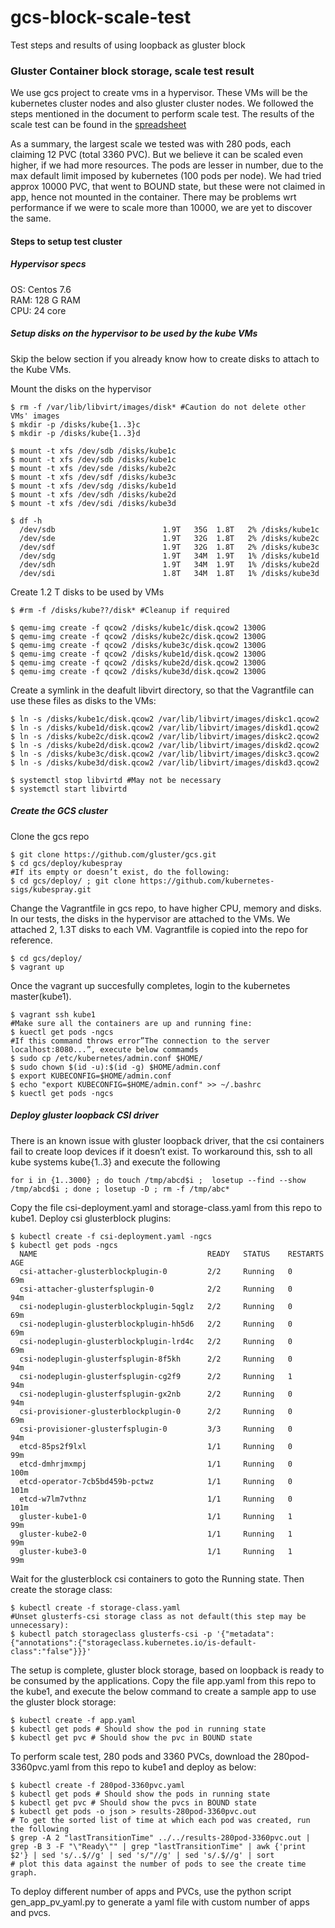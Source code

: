 # gcs-block-scale-test
Test steps and results of using loopback as gluster block


### Gluster Container block storage, scale test result
We use gcs project to create vms in a hypervisor. These VMs will be the kubernetes cluster nodes and also gluster cluster nodes. We followed the steps mentioned in the document to perform scale test. The results of the scale test can be found in the [spreadsheet](https://docs.google.com/spreadsheets/d/1-bzyiW_c3Ge3QB8aSAQWX-Sq6l48apY6rsdR6sojxTQ/edit?usp=sharing)

As a summary, the largest scale we tested was with 280 pods, each claiming 12 PVC (total 3360 PVC). But we believe it can be scaled even higher, if we had more resources. The pods are lesser in number, due to the max default limit imposed by kubernetes (100 pods per node). We had tried approx 10000 PVC, that went to BOUND state, but these were not claimed in app, hence not mounted in the container. There may be problems wrt performance if we were to scale more than 10000,  we are yet to discover the same.

#### Steps to setup test cluster

##### Hypervisor specs
OS: Centos 7.6  
RAM: 128 G RAM  
CPU: 24 core  

##### Setup disks on the hypervisor to be used by the kube VMs
Skip the below section if you already know how to create disks to attach to the Kube VMs.  
  
Mount the disks on the hypervisor
  ```
  $ rm -f /var/lib/libvirt/images/disk* #Caution do not delete other VMs' images
  $ mkdir -p /disks/kube{1..3}c
  $ mkdir -p /disks/kube{1..3}d
  
  $ mount -t xfs /dev/sdb /disks/kube1c
  $ mount -t xfs /dev/sdb /disks/kube1c
  $ mount -t xfs /dev/sde /disks/kube2c
  $ mount -t xfs /dev/sdf /disks/kube3c
  $ mount -t xfs /dev/sdg /disks/kube1d
  $ mount -t xfs /dev/sdh /disks/kube2d
  $ mount -t xfs /dev/sdi /disks/kube3d

  $ df -h
    /dev/sdb                        1.9T   35G  1.8T   2% /disks/kube1c
    /dev/sde                        1.9T   32G  1.8T   2% /disks/kube2c
    /dev/sdf                        1.9T   32G  1.8T   2% /disks/kube3c
    /dev/sdg                        1.9T   34M  1.9T   1% /disks/kube1d
    /dev/sdh                        1.9T   34M  1.9T   1% /disks/kube2d
    /dev/sdi                        1.8T   34M  1.8T   1% /disks/kube3d
  ```

Create 1.2 T disks to be used by VMs
  ```
  $ #rm -f /disks/kube??/disk* #Cleanup if required

  $ qemu-img create -f qcow2 /disks/kube1c/disk.qcow2 1300G
  $ qemu-img create -f qcow2 /disks/kube2c/disk.qcow2 1300G
  $ qemu-img create -f qcow2 /disks/kube3c/disk.qcow2 1300G
  $ qemu-img create -f qcow2 /disks/kube1d/disk.qcow2 1300G
  $ qemu-img create -f qcow2 /disks/kube2d/disk.qcow2 1300G
  $ qemu-img create -f qcow2 /disks/kube3d/disk.qcow2 1300G
  ```
Create a symlink in the deafult libvirt directory, so that the Vagrantfile can use these files as disks to the VMs:
  ```
  $ ln -s /disks/kube1c/disk.qcow2 /var/lib/libvirt/images/diskc1.qcow2
  $ ln -s /disks/kube1d/disk.qcow2 /var/lib/libvirt/images/diskd1.qcow2
  $ ln -s /disks/kube2c/disk.qcow2 /var/lib/libvirt/images/diskc2.qcow2
  $ ln -s /disks/kube2d/disk.qcow2 /var/lib/libvirt/images/diskd2.qcow2
  $ ln -s /disks/kube3c/disk.qcow2 /var/lib/libvirt/images/diskc3.qcow2
  $ ln -s /disks/kube3d/disk.qcow2 /var/lib/libvirt/images/diskd3.qcow2

  $ systemctl stop libvirtd #May not be necessary
  $ systemctl start libvirtd
  ```
  
 ##### Create the GCS cluster
 
 Clone the gcs repo
 
  ``` 
  $ git clone https://github.com/gluster/gcs.git  
  $ cd gcs/deploy/kubespray
  #If its empty or doesn’t exist, do the following:
  $ cd gcs/deploy/ ; git clone https://github.com/kubernetes-sigs/kubespray.git
  ```
Change the Vagrantfile in gcs repo, to have higher CPU, memory and disks. In our tests, the disks in the hypervisor are attached to the VMs. We attached 2, 1.3T disks to each VM. Vagrantfile is copied into the repo for reference.
  ```
  $ cd gcs/deploy/
  $ vagrant up
  ```
Once the vagrant up succesfully completes, login to the kubernetes master(kube1).
  ```
  $ vagrant ssh kube1
  #Make sure all the containers are up and running fine:
  $ kuectl get pods -ngcs
  #If this command throws error”The connection to the server localhost:8080...”, execute below commamds
  $ sudo cp /etc/kubernetes/admin.conf $HOME/
  $ sudo chown $(id -u):$(id -g) $HOME/admin.conf
  $ export KUBECONFIG=$HOME/admin.conf
  $ echo "export KUBECONFIG=$HOME/admin.conf" >> ~/.bashrc
  $ kuectl get pods -ngcs
  ```

##### Deploy gluster loopback CSI driver
There is an known issue with gluster loopback driver, that the csi containers fail to create loop devices if it doesn’t exist. To workaround this, ssh to all kube systems kube{1..3} and execute the following
  ```
  for i in {1..3000} ; do touch /tmp/abcd$i ;  losetup --find --show /tmp/abcd$i ; done ; losetup -D ; rm -f /tmp/abc*
  ```
Copy the file csi-deployment.yaml and storage-class.yaml from this repo to kube1. Deploy csi glusterblock plugins:
  ```
  $ kubectl create -f csi-deployment.yaml -ngcs
  $ kubectl get pods -ngcs
    NAME                                      READY   STATUS    RESTARTS   AGE
    csi-attacher-glusterblockplugin-0         2/2     Running   0          69m
    csi-attacher-glusterfsplugin-0            2/2     Running   0          94m
    csi-nodeplugin-glusterblockplugin-5qglz   2/2     Running   0          69m
    csi-nodeplugin-glusterblockplugin-hh5d6   2/2     Running   0          69m
    csi-nodeplugin-glusterblockplugin-lrd4c   2/2     Running   0          69m
    csi-nodeplugin-glusterfsplugin-8f5kh      2/2     Running   0          94m
    csi-nodeplugin-glusterfsplugin-cg2f9      2/2     Running   1          94m
    csi-nodeplugin-glusterfsplugin-gx2nb      2/2     Running   0          94m
    csi-provisioner-glusterblockplugin-0      2/2     Running   0          69m
    csi-provisioner-glusterfsplugin-0         3/3     Running   0          94m
    etcd-85ps2f9lxl                           1/1     Running   0          99m
    etcd-dmhrjmxmpj                           1/1     Running   0          100m
    etcd-operator-7cb5bd459b-pctwz            1/1     Running   0          101m
    etcd-w7lm7vthnz                           1/1     Running   0          101m
    gluster-kube1-0                           1/1     Running   1          99m
    gluster-kube2-0                           1/1     Running   1          99m
    gluster-kube3-0                           1/1     Running   1          99m
  ```

Wait for the glusterblock csi containers to goto the Running state. Then create the storage class:
  ```
  $ kubectl create -f storage-class.yaml
  #Unset glusterfs-csi storage class as not default(this step may be unnecessary):
  $ kubectl patch storageclass glusterfs-csi -p '{"metadata": {"annotations":{"storageclass.kubernetes.io/is-default-class":"false"}}}'
  ```

The setup is complete, gluster block storage, based on loopback is ready to be consumed by the applications.
Copy the file app.yaml from this repo to the kube1, and execute the below command to create a sample app to use the gluster block storage:
  ```
  $ kubectl create -f app.yaml 
  $ kubectl get pods # Should show the pod in running state
  $ kubectl get pvc # Should show the pvc in BOUND state
  ```
To perform scale test, 280 pods and 3360 PVCs, download the 280pod-3360pvc.yaml from this repo to kube1 and deploy as below:
  ```
  $ kubectl create -f 280pod-3360pvc.yaml
  $ kubectl get pods # Should show the pods in running state
  $ kubectl get pvc # Should show the pvcs in BOUND state
  $ kubectl get pods -o json > results-280pod-3360pvc.out
  # To get the sorted list of time at which each pod was created, run the following
  $ grep -A 2 "lastTransitionTime" ../../results-280pod-3360pvc.out | grep -B 3 -F "\"Ready\"" | grep "lastTransitionTime" | awk {'print $2'} | sed 's/..$//g' | sed 's/"//g' | sed 's/.$//g' | sort 
  # plot this data against the number of pods to see the create time graph.
  
  ```
To deploy different number of apps and PVCs, use the python script gen_app_pv_yaml.py to generate a yaml file with custom number of apps and pvcs.
